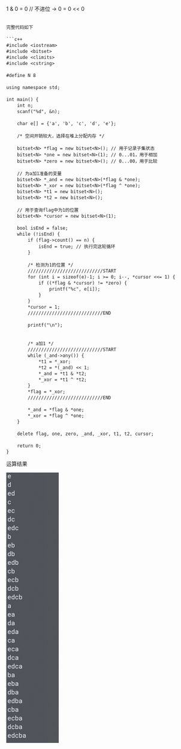 1 & 0 = 0 // 不进位 -> 0 = 0 << 0
```

完整代码如下

```c++
#include <iostream>
#include <bitset>
#include <climits>
#include <cstring>

#define N 8

using namespace std;

int main() {
    int n;
    scanf("%d", &n);

    char e[] = {'a', 'b', 'c', 'd', 'e'};

    /* 空间开销较大，选择在堆上分配内存 */

    bitset<N> *flag = new bitset<N>(); // 用于记录子集状态
    bitset<N> *one = new bitset<N>(1); // 0...01，用于相加
    bitset<N> *zero = new bitset<N>(); // 0...00，用于比较

    // 为a加1准备的变量
    bitset<N> *_and = new bitset<N>(*flag & *one);
    bitset<N> *_xor = new bitset<N>(*flag ^ *one);
    bitset<N> *t1 = new bitset<N>();
    bitset<N> *t2 = new bitset<N>();
    
    // 用于查询flag中为1的位置
    bitset<N> *cursor = new bitset<N>(1);

    bool isEnd = false;
    while (!isEnd) {
        if (flag->count() == n) {
            isEnd = true; // 执行完这轮循环
        }

        /* 检测为1的位置 */
        ////////////////////////////START
        for (int i = sizeof(e)-1; i >= 0; i--, *cursor <<= 1) {
            if ((*flag & *cursor) != *zero) {
                printf("%c", e[i]);
            }
        }
        *cursor = 1;
        ////////////////////////////END

        printf("\n");


        /* a加1 */
        ////////////////////////////START
        while (_and->any()) {
            *t1 = *_xor;
            *t2 = *(_and) << 1;
            *_and = *t1 & *t2;
            *_xor = *t1 ^ *t2;
        }
        *flag = *_xor;  
        ////////////////////////////END
        
        *_and = *flag & *one;
        *_xor = *flag ^ *one;
    }

    delete flag, one, zero, _and, _xor, t1, t2, cursor;

    return 0;
}
```

运算结果

![此图片的alt属性为空；文件名为image-1.png]([C++]利用位运算实现的子集算法.assets/image-1.png)